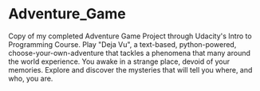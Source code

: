 # Adventure_Game

Copy of my completed Adventure Game Project through Udacity's Intro to Programming Course. Play 
"Deja Vu", a text-based, python-powered, choose-your-own-adventure that tackles a phenomena that many 
around the world experience. You awake in a strange place, devoid of your memories. Explore and discover 
the mysteries that will tell you where, and who, you are.
